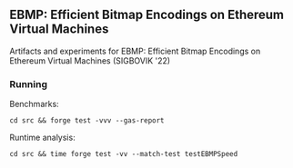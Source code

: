 ## EBMP: Efficient Bitmap Encodings on Ethereum Virtual Machines

Artifacts and experiments for EBMP: Efficient Bitmap Encodings on Ethereum Virtual Machines (SIGBOVIK '22) 

### Running

Benchmarks:
```
cd src && forge test -vvv --gas-report
```

Runtime analysis:
```
cd src && time forge test -vv --match-test testEBMPSpeed
```
